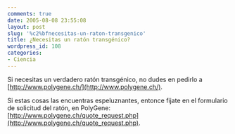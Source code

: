 ```yaml
---
comments: true
date: 2005-08-08 23:55:08
layout: post
slug: '%c2%bfnecesitas-un-raton-transgenico'
title: ¿Necesitas un ratón transgénico?
wordpress_id: 108
categories:
- Ciencia
---
```


Si necesitas un verdadero ratón transgénico, no dudes en pedirlo a [http://www.polygene.ch/](http://www.polygene.ch/).

Si estas cosas las encuentras espeluznantes, entonce fijate en el formulario de solicitud del ratón, en PolyGene:[http://www.polygene.ch/quote_request.php](http://www.polygene.ch/quote_request.php).



